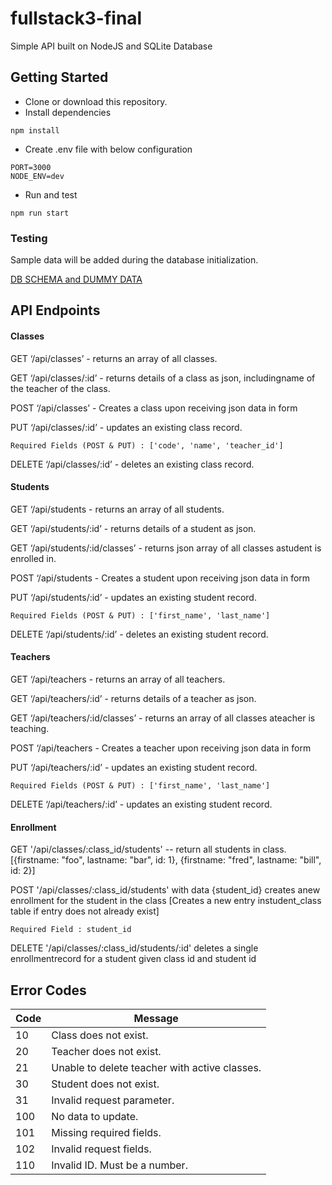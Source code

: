 # fullstack3-final

Simple API built on NodeJS and SQLite Database

## Getting Started

* Clone or download this repository.
* Install dependencies
```
npm install
```
* Create .env file with below configuration
```
PORT=3000
NODE_ENV=dev
```
* Run and test
```
npm run start
```


### Testing

Sample data will be added during the database initialization. 

[DB SCHEMA and DUMMY DATA](https://github.com/karlptrck/fullstack3-final/blob/master/db/migrations/001-initial-schema.sql)


## API Endpoints

#### Classes
GET ‘/api/classes’ - returns an array of all classes.  

GET  ‘/api/classes/:id’ - returns details of a class as json, includingname of the teacher of the class.  

POST ‘/api/classes’ - Creates a class upon receiving json data in form  

PUT ‘/api/classes/:id’  - updates an existing class record.  

```
Required Fields (POST & PUT) : ['code', 'name', 'teacher_id']
```

DELETE ‘/api/classes/:id’  - deletes an existing class record.  

#### Students

GET ‘/api/students - returns an array of all students.  

GET  ‘/api/students/:id’ - returns details of a student as json.  

GET  ‘/api/students/:id/classes’ - returns json array of all classes astudent is enrolled in.  

POST ‘/api/students - Creates a student upon receiving json data in form  

PUT ‘/api/students/:id’  - updates an existing student record.  

```
Required Fields (POST & PUT) : ['first_name', 'last_name']
```

DELETE ‘/api/students/:id’  - deletes an existing student record.  

#### Teachers

GET ‘/api/teachers - returns an array of all teachers.  

GET  ‘/api/teachers/:id’ - returns details of a teacher as json.  

GET  ‘/api/teachers/:id/classes’ - returns an array of all classes ateacher is teaching.  

POST ‘/api/teachers - Creates a teacher upon receiving json data in form  

PUT ‘/api/teachers/:id’  - updates an existing student record.  

```
Required Fields (POST & PUT) : ['first_name', 'last_name']
```

DELETE ‘/api/teachers/:id’  - updates an existing student record.

#### Enrollment

GET '/api/classes/:class_id/students' -- return all students in class. [{firstname: "foo",   lastname: "bar",   id: 1},   {firstname: "fred",    lastname: "bill",    id: 2}] 

POST '/api/classes/:class_id/students' with data {student_id} creates anew enrollment for the student in the class [Creates a new entry instudent_class table if entry does not already exist] 

```
Required Field : student_id
```

DELETE '/api/classes/:class_id/students/:id' deletes a single enrollmentrecord for a student given class id and student id

## Error Codes

| Code  | Message |
| ------------- | ------------- |
| 10  | Class does not exist.  |
| 20  | Teacher does not exist. |
| 21  | Unable to delete teacher with active classes. |
| 30  | Student does not exist. |
| 31  | Invalid request parameter.  |
| 100  | No data to update.  |
| 101 | Missing required fields.  |
| 102  | Invalid request fields.  |
| 110 | Invalid ID. Must be a number. |

